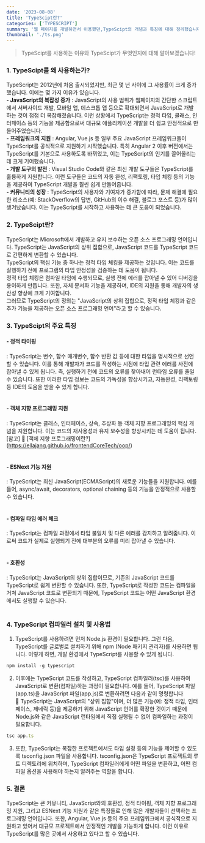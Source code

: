 ```yaml
---
date: '2023-08-08'
title: 'TypeScipt란?'
categories: ['TYPESCRIPT']
summary: '웹 페이지를 개발하면서 이용했던,TypeScipt의 개념과 특징에 대해 정리했습니다.'
thumbnail: './ts.png'
---
```


> TypeScipt를 사용하는 이유와 TypeScipt가 무엇인지에 대해 알아보겠습니다!

### 1. TypeScipt를 왜 사용하는가?

TypeScript는 2012년에 처음 출시되었지만, 최근 몇 년 사이에 그 사용률이 크게 증가했습니다. 이에는 몇 가지 이유가 있습니다.<br/>
**- JavaScript의 복잡성 증가** : JavaScript의 사용 범위가 웹페이지의 간단한 스크립트에서 서버사이드 개발, 모바일 앱, 데스크톱 앱 등으로 확대되면서 JavaScript로 개발하는 것이 점점 더 복잡해졌습니다. 이런 상황에서 TypeScript는 정적 타입, 클래스, 인터페이스 등의 기능을 제공함으로써 대규모 애플리케이션 개발을 더 쉽고 안정적으로 만들어주었습니다.<br/>
**- 프레임워크의 지원** : Angular, Vue.js 등 일부 주요 JavaScript 프레임워크들이 TypeScript를 공식적으로 지원하기 시작했습니다. 특히 Angular 2 이후 버전에서는 TypeScript를 기본으로 사용하도록 바뀌었고, 이는 TypeScript의 인기를 끌어올리는 데 크게 기여했습니다.<br/>
**- 개발 도구의 발전** : Visual Studio Code와 같은 최신 개발 도구들은 TypeScript를 훌륭하게 지원합니다. 이런 도구들은 코드의 자동 완성, 리팩토링, 타입 체킹 등의 기능을 제공하여 TypeScript 개발을 훨씬 쉽게 만들어줍니다.<br/>
**- 커뮤니티의 성장** : TypeScript의 사용자와 기여자가 증가함에 따라, 문제 해결에 필요한 리소스(예: StackOverflow의 답변, GitHub의 이슈 해결, 블로그 포스트 등)가 많이 생겨났습니다. 이는 TypeScript를 시작하고 사용하는 데 큰 도움이 되었습니다.<br/>

### 2. TypeScipt란?

TypeScript는 Microsoft에서 개발하고 유지 보수하는 오픈 소스 프로그래밍 언어입니다. TypeScript는 JavaScript의 상위 집합으로, JavaScript 코드를 TypeScript 코드로 간편하게 변환할 수 있습니다.<br/>
TypeScript의 핵심 기능 중 하나는 정적 타입 체킹을 제공하는 것입니다. 이는 코드를 실행하기 전에 프로그램의 타입 안정성을 검증하는 데 도움이 됩니다.<br/>
정적 타입 체킹은 컴파일 타임에 수행되므로, 실행 전에 에러를 잡아낼 수 있어 디버깅을 용이하게 만듭니다. 또한, 자체 문서화 기능을 제공하며, IDE의 지원을 통해 개발자의 생산성 향상에 크게 기여합니다.<br/>
그러므로 TypeScript의 정의는 "JavaScript의 상위 집합으로, 정적 타입 체킹과 같은 추가 기능을 제공하는 오픈 소스 프로그래밍 언어"라고 할 수 있습니다.<br/>

### 3. TypeScipt의 주요 특징

#### **- 정적 타이핑**

: TypeScript는 변수, 함수 매개변수, 함수 반환 값 등에 대한 타입을 명시적으로 선언할 수 있습니다. 이를 통해 개발자가 코드를 작성하는 시점에 타입 관련 에러를 사전에 잡아낼 수 있게 됩니다. 즉, 실행하기 전에 코드의 오류를 찾아내어 런타임 오류를 줄일 수 있습니다. 또한 이러한 타입 정보는 코드의 가독성을 향상시키고, 자동완성, 리팩토링 등 IDE의 도움을 받을 수 있게 합니다.
<br/>
<br/>

#### **- 객체 지향 프로그래밍 지원**

: TypeScript는 클래스, 인터페이스, 상속, 추상화 등 객체 지향 프로그래밍의 핵심 개념을 지원합니다. 이는 코드의 재사용성과 유지 보수성을 향상시키는 데 도움이 됩니다.
<br/> [참고] 📎 [객체 지향 프로그래밍이란?] (https://ellajang.github.io/frontendCoreTech/oop/)
<br/>
<br/>

#### **- ESNext 기능 지원**

: TypeScript는 최신 JavaScript(ECMAScript)의 새로운 기능들을 지원합니다. 예를 들어, async/await, decorators, optional chaining 등의 기능을 안정적으로 사용할 수 있습니다.
<br/>
<br/>

#### **- 컴파일 타임 에러 체크**

: TypeScript는 컴파일 과정에서 타입 불일치 및 다른 에러를 감지하고 알려줍니다. 이로써 코드가 실제로 실행되기 전에 대부분의 오류를 미리 잡아낼 수 있습니다.
<br/>
<br/>

#### **- 호환성**

: TypeScript는 JavaScript의 상위 집합이므로, 기존의 JavaScript 코드를 TypeScript로 쉽게 변환할 수 있습니다. 또한, TypeScript로 작성한 코드는 컴파일을 거쳐 JavaScript 코드로 변환되기 때문에, TypeScript 코드는 어떤 JavaScript 환경에서도 실행할 수 있습니다.
<br/>
<br/>

### 4. TypeScript 컴파일러 설치 및 사용법

1. TypeScript를 사용하려면 먼저 Node.js 환경이 필요합니다. 그런 다음, TypeScript를 글로벌로 설치하기 위해 npm (Node 패키지 관리자)를 사용하면 됩니다. 이렇게 하면, 개발 환경에서 TypeScript를 사용할 수 있게 됩니다.

```javascript
npm install -g typescript
```

2. 이후에는 TypeScript 코드를 작성하고, TypeScript 컴파일러(tsc)를 사용하여 JavaScript로 변환(컴파일)하는 과정이 필요합니다. 예를 들어, TypeScript 파일(app.ts)을 JavaScript 파일(app.js)로 변환하려면 다음과 같이 명령합니다<br/>
   📌 TypeScript는 JavaScript의 "상위 집합"이며, 더 많은 기능(예: 정적 타입, 인터페이스, 제네릭 등)을 제공하기 위해 JavaScript 언어를 확장한 것이기 때문에 Node.js와 같은 JavaScript 런타임에서 직접 실행될 수 없어 컴파일하는 과정이 필요합니다.

```javascript
tsc app.ts
```

3. 또한, TypeScript는 복잡한 프로젝트에서도 타입 설정 등의 기능을 제어할 수 있도록 tsconfig.json 파일을 사용합니다. tsconfig.json은 TypeScript 프로젝트의 루트 디렉토리에 위치하며, TypeScript 컴파일러에게 어떤 파일을 변환하고, 어떤 컴파일 옵션을 사용해야 하는지 알려주는 역할을 합니다.

### 5. 결론

TypeScript는 큰 커뮤니티, JavaScript와의 호환성, 정적 타이핑, 객체 지향 프로그래밍 지원, 그리고 ESNext 기능 지원과 같은 특징들로 인해 많은 개발자들이 선택하는 프로그래밍 언어입니다. 또한, Angular, Vue.js 등의 주요 프레임워크에서 공식적으로 지원하고 있어서 대규모 프로젝트에서 안정적인 개발을 가능하게 합니다. 이런 이유로 TypeScript를 많은 곳에서 사용하고 있다고 할 수 있습니다.
